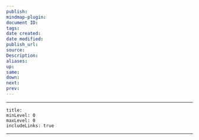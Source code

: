 ```yaml
---
publish: 
mindmap-plugin: 
document ID: 
tags: 
date created: 
date modified: 
publish_url: 
source: 
Description: 
aliases: 
up: 
same: 
down: 
next: 
prev:
---
```

---
```table-of-contents
title: 
minLevel: 0
maxLevel: 0
includeLinks: true
```
---
